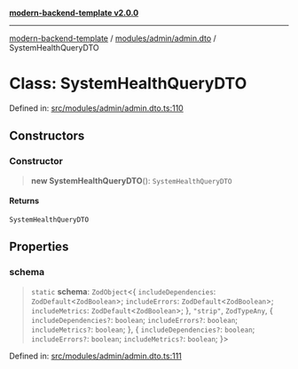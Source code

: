 [**modern-backend-template v2.0.0**](../../../../README.md)

***

[modern-backend-template](../../../../modules.md) / [modules/admin/admin.dto](../README.md) / SystemHealthQueryDTO

# Class: SystemHealthQueryDTO

Defined in: [src/modules/admin/admin.dto.ts:110](https://github.com/maemreyo/saas-4cus-nodejs/blob/1a77de11cd6eaefe66c31c7f5de281673fc25ce5/src/modules/admin/admin.dto.ts#L110)

## Constructors

### Constructor

> **new SystemHealthQueryDTO**(): `SystemHealthQueryDTO`

#### Returns

`SystemHealthQueryDTO`

## Properties

### schema

> `static` **schema**: `ZodObject`\<\{ `includeDependencies`: `ZodDefault`\<`ZodBoolean`\>; `includeErrors`: `ZodDefault`\<`ZodBoolean`\>; `includeMetrics`: `ZodDefault`\<`ZodBoolean`\>; \}, `"strip"`, `ZodTypeAny`, \{ `includeDependencies?`: `boolean`; `includeErrors?`: `boolean`; `includeMetrics?`: `boolean`; \}, \{ `includeDependencies?`: `boolean`; `includeErrors?`: `boolean`; `includeMetrics?`: `boolean`; \}\>

Defined in: [src/modules/admin/admin.dto.ts:111](https://github.com/maemreyo/saas-4cus-nodejs/blob/1a77de11cd6eaefe66c31c7f5de281673fc25ce5/src/modules/admin/admin.dto.ts#L111)
